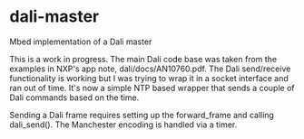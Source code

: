 # dali-master
Mbed implementation of a Dali master

This is a work in progress.  The main Dali code base was taken from the examples in NXP's app note, dali/docs/AN10760.pdf.
The Dali send/receive functionality is working but I was trying to wrap it in a socket interface and ran out of time.  It's now a simple NTP based wrapper that sends a couple of Dali commands based on the time.

Sending a Dali frame requires setting up the forward_frame and calling dali_send().  The Manchester encoding is handled via a timer.

